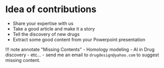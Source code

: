 # Idea of contributions

- Share your expertise with us
- Take a good article and make it a story
- Tell the discovery of new drugs
- Extract some good content from your Powerpoint presentation 

!!! note annotate "Missing Contents"
      - Homology modeling
      - AI in Drug discovery
      - etc...
      - send me an email to `drugdesign@yahoo.com` to suggest missing content. 

